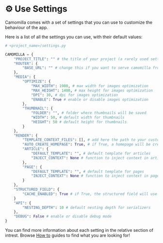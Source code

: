 # ⚙️ Use Settings

Camomilla comes with a set of settings that you can use to customize the behaviour of the app.

Here is a list of all the settings you can use, with their default values:

```python
# <project_name>/settings.py

CAMOMILLA = {
    "PROJECT_TITLE": "" # the title of your project (a rarely used setting :P),
    "ROUTER": {
        "BASE_URL": "" # change this if you want to serve camomilla from a subpath
    },
    "MEDIA": {
        "OPTIMIZE": {
            "MAX_WIDTH": 1980, # max width for images optimization
            "MAX_HEIGHT": 1400, # max height for images optimization
            "DPI": 30, # dpi for images optimization
            "ENABLE": True # enable or disable images optimization
        },
        "THUMBNAIL": {
            "FOLDER": "", # folder where thumbnails will be saved
            "WIDTH": 50, # default width for thumbnails
            "HEIGHT": 50 # default height for thumbnails
        }
    },
    "RENDER": {
        "TEMPLATE_CONTEXT_FILES": [], # add here the path to your custom context files
        "AUTO_CREATE_HOMEPAGE": True, # if True, a homepage will be created automatically
        "ARTICLE": {
            "DEFAULT_TEMPLATE": "", # default template for articles
            "INJECT_CONTEXT": None # function to inject context in articles templates
        },
        "PAGE": {
            "DEFAULT_TEMPLATE": "", # default template for pages
            "INJECT_CONTEXT": None # function to inject context in pages templates
        }
    },
    "STRUCTURED_FIELD": {
        "CACHE_ENABLED": True # if True, the structured field will use a cache system to avoid multiple queries to the database
    }
    "API": {
        "NESTING_DEPTH": 10 # default nesting depth for serializers
    },
    "DEBUG": False # enable or disable debug mode
}
```

You can find more information about each setting in the relative section of intrest. Browse [How to](../How%20to/README.md) guides to find what you are looking for!